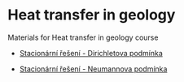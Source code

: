 
Heat transfer in geology
====

Materials for Heat transfer in geology course

* [Stacionární řešení - Dirichletova podmínka](http://nbviewer.jupyter.org/github/ondrolexa/heat/blob/master/00-stac1d-dir.ipynb)

* [Stacionární řešení - Neumannova podmínka](http://nbviewer.jupyter.org/github/ondrolexa/heat/blob/master/01-stac1d-neu.ipynb)

